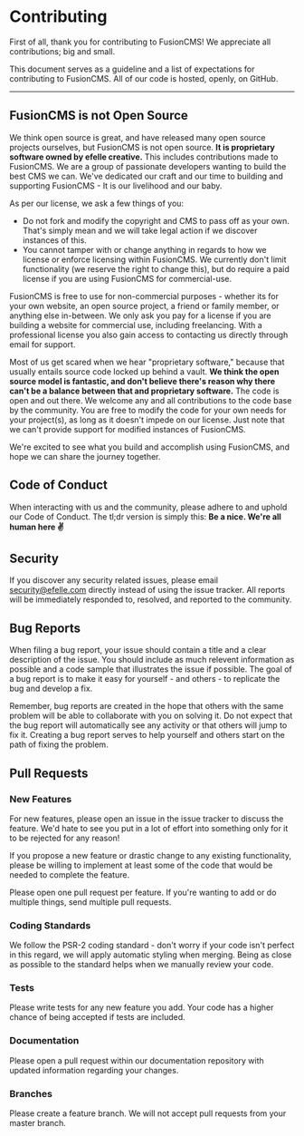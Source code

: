 # Contributing

First of all, thank you for contributing to FusionCMS! We appreciate all contributions; big and small.

This document serves as a guideline and a list of expectations for contributing to FusionCMS. All of our code is hosted, openly, on GitHub.

---

## FusionCMS is not Open Source

We think open source is great, and have released many open source projects ourselves, but FusionCMS is not open source. **It is proprietary software owned by efelle creative.** This includes contributions made to FusionCMS. We are a group of passionate developers wanting to build the best CMS we can. We've dedicated our craft and our time to building and supporting FusionCMS - It is our livelihood and our baby.

As per our license, we ask a few things of you:

- Do not fork and modify the copyright and CMS to pass off as your own. That's simply mean and we will take legal action if we discover instances of this.
- You cannot tamper with or change anything in regards to how we license or enforce licensing within FusionCMS. We currently don't limit functionality (we reserve the right to change this), but do require a paid license if you are using FusionCMS for commercial-use.

FusionCMS is free to use for non-commercial purposes - whether its for your own website, an open source project, a friend or family member, or anything else in-between. We only ask you pay for a license if you are building a website for commercial use, including freelancing. With a professional license you also gain access to contacting us directly through email for support.

Most of us get scared when we hear "proprietary software," because that usually entails source code locked up behind a vault. **We think the open source model is fantastic, and don't believe there's reason why there can't be a balance between that and proprietary software.** The code is open and out there. We welcome any and all contributions to the code base by the community. You are free to modify the code for your own needs for your project(s), as long as it doesn't impede on our license. Just note that we can't provide support for modified instances of FusionCMS.

We're excited to see what you build and accomplish using FusionCMS, and hope we can share the journey together.

## Code of Conduct

When interacting with us and the community, please adhere to and uphold our Code of Conduct. The tl;dr version is simply this: **Be a nice. We're all human here ✌️**

## Security

If you discover any security related issues, please email security@efelle.com directly instead of using the issue tracker. All reports will be immediately responded to, resolved, and reported to the community.

## Bug Reports

When filing a bug report, your issue should contain a title and a clear description of the issue. You should include as much relevent information as possible and a code sample that illustrates the issue if possible. The goal of a bug report is to make it easy for yourself - and others - to replicate the bug and develop a fix.

Remember, bug reports are created in the hope that others with the same problem will be able to collaborate with you on solving it. Do not expect that the bug report will automatically see any activity or that others will jump to fix it. Creating a bug report serves to help yourself and others start on the path of fixing the problem.

## Pull Requests

### New Features

For new features, please open an issue in the issue tracker to discuss the feature. We'd hate to see you put in a lot of effort into something only for it to be rejected for any reason!

If you propose a new feature or drastic change to any existing functionality, please be willing to implement at least some of the code that would be needed to complete the feature.

Please open one pull request per feature. If you're wanting to add or do multiple things, send multiple pull requests.

### Coding Standards

We follow the PSR-2 coding standard - don't worry if your code isn't perfect in this regard, we will apply automatic styling when merging. Being as close as possible to the standard helps when we manually review your code.

### Tests

Please write tests for any new feature you add. Your code has a higher chance of being accepted if tests are included.

### Documentation

Please open a pull request within our documentation repository with updated information regarding your changes.

### Branches

Please create a feature branch. We will not accept pull requests from your master branch.